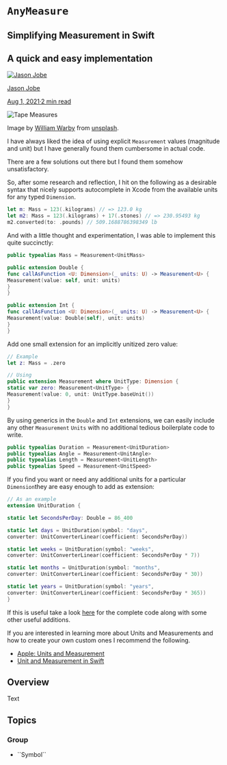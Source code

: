 # ``AnyMeasure``

## Simplifying Measurement in Swift

## A quick and easy implementation

 [![Jason Jobe](https://miro.medium.com/fit/c/56/56/2*ycjDjALDtNHY1IEcShRjKw.jpeg)](https://medium.com/@jasonj_2009?source=post_page-----30207fd8282c-----------------------------------)

 [Jason Jobe](https://medium.com/@jasonj_2009?source=post_page-----30207fd8282c-----------------------------------)

 [Aug 1, 2021·2 min read](https://betterprogramming.pub/measurement-in-swift-simplified-30207fd8282c?source=post_page-----30207fd8282c-----------------------------------)



![Tape Measures](tape_measures.png)

Image by [William Warby](https://unsplash.com/@wwarby) from [unsplash](https://unsplash.com/photos/WahfNoqbYnM).

I have always liked the idea of using explicit `Measurement` values (magnitude and unit) but I have generally found them cumbersome in actual code.

There are a few solutions out there but I found them somehow unsatisfactory.

So, after some research and reflection, I hit on the following as a desirable syntax that nicely supports autocomplete in Xcode from the available units for any typed `Dimension`.

``` swift
let m: Mass = 123(.kilograms) // => 123.0 kg
let m2: Mass = 123(.kilograms) + 17(.stones) // => 230.95493 kg
m2.converted(to: .pounds) // 509.1688786398349 lb
```

And with a little thought and experimentation, I was able to implement this quite succinctly:

``` swift
public typealias Mass = Measurement<UnitMass>

public extension Double { 
func callAsFunction <U: Dimension>(_ units: U) -> Measurement<U> {
Measurement(value: self, unit: units)
}
}

public extension Int {
func callAsFunction <U: Dimension>(_ units: U) -> Measurement<U> {
Measurement(value: Double(self), unit: units)
}
}
```

Add one small extension for an implicitly unitized zero value:

``` swift
// Example
let z: Mass = .zero

// Using
public extension Measurement where UnitType: Dimension {
static var zero: Measurement<UnitType> {
Measurement(value: 0, unit: UnitType.baseUnit())
}
}
```

By using generics in the `Double` and `Int` extensions, we can easily include any other `Measurement` `Units` with no additional tedious boilerplate code to write.

``` swift
public typealias Duration = Measurement<UnitDuration>
public typealias Angle = Measurement<UnitAngle>
public typealias Length = Measurement<UnitLength>
public typealias Speed = Measurement<UnitSpeed>
```

If you find you want or need any additional units for a particular `Dimension`they are easy enough to add as extension:

``` swift
// As an example
extension UnitDuration {

static let SecondsPerDay: Double = 86_400

static let days = UnitDuration(symbol: "days", 
converter: UnitConverterLinear(coefficient: SecondsPerDay))

static let weeks = UnitDuration(symbol: "weeks",
converter: UnitConverterLinear(coefficient: SecondsPerDay * 7))

static let months = UnitDuration(symbol: "months",
converter: UnitConverterLinear(coefficient: SecondsPerDay * 30))

static let years = UnitDuration(symbol: "years",
converter: UnitConverterLinear(coefficient: SecondsPerDay * 365))
}
```

If this is useful take a look [here](https://gist.github.com/wildthink/4b63ab16250f17d04b85309b5338b479) for the complete code along with some other useful additions.

If you are interested in learning more about Units and Measurements and how to create your own custom ones I recommend the following.

- [Apple: Units and Measurement](https://developer.apple.com/documentation/foundation/units_and_measurement)
- [Unit and Measurement in Swift](https://betterprogramming.pub/unit-and-measurement-in-swift-7c6be4a25586)

## Overview

<!--@START_MENU_TOKEN@-->Text<!--@END_MENU_TOKEN@-->

## Topics

### <!--@START_MENU_TOKEN@-->Group<!--@END_MENU_TOKEN@-->

- <!--@START_MENU_TOKEN@-->``Symbol``<!--@END_MENU_TOKEN@-->

